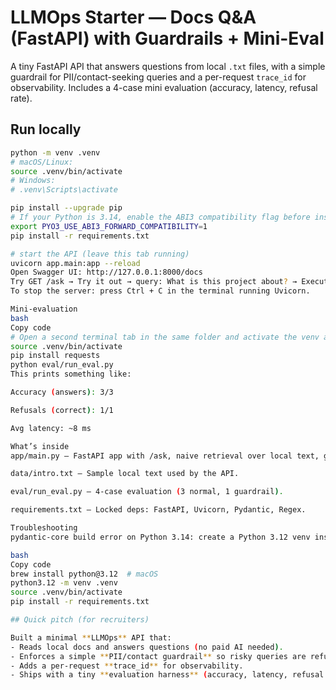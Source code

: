 # LLMOps Starter — Docs Q&A (FastAPI) with Guardrails + Mini-Eval

A tiny FastAPI API that answers questions from local `.txt` files, with a simple guardrail for PII/contact-seeking queries and a per-request `trace_id` for observability. Includes a 4-case mini evaluation (accuracy, latency, refusal rate).

## Run locally

```bash
python -m venv .venv
# macOS/Linux:
source .venv/bin/activate
# Windows:
# .venv\Scripts\activate

pip install --upgrade pip
# If your Python is 3.14, enable the ABI3 compatibility flag before install:
export PYO3_USE_ABI3_FORWARD_COMPATIBILITY=1
pip install -r requirements.txt

# start the API (leave this tab running)
uvicorn app.main:app --reload
Open Swagger UI: http://127.0.0.1:8000/docs
Try GET /ask → Try it out → query: What is this project about? → Execute.
To stop the server: press Ctrl + C in the terminal running Uvicorn.

Mini-evaluation
bash
Copy code
# Open a second terminal tab in the same folder and activate the venv again:
source .venv/bin/activate
pip install requests
python eval/run_eval.py
This prints something like:

Accuracy (answers): 3/3

Refusals (correct): 1/1

Avg latency: ~8 ms

What’s inside
app/main.py — FastAPI app with /ask, naive retrieval over local text, guardrail regex for PII/contact, latency timing, and trace_id.

data/intro.txt — Sample local text used by the API.

eval/run_eval.py — 4-case evaluation (3 normal, 1 guardrail).

requirements.txt — Locked deps: FastAPI, Uvicorn, Pydantic, Regex.

Troubleshooting
pydantic-core build error on Python 3.14: create a Python 3.12 venv instead:

bash
Copy code
brew install python@3.12  # macOS
python3.12 -m venv .venv
source .venv/bin/activate
pip install -r requirements.txt

## Quick pitch (for recruiters)

Built a minimal **LLMOps** API that:
- Reads local docs and answers questions (no paid AI needed).
- Enforces a simple **PII/contact guardrail** so risky queries are refused.
- Adds a per-request **trace_id** for observability.
- Ships with a tiny **evaluation harness** (accuracy, latency, refusal rate) so changes can be tested.
